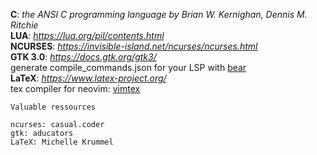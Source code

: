 **C**: *the ANSI C programming language by Brian W. Kernighan, Dennis M. Ritchie* \
**LUA**: *https://lua.org/pil/contents.html* \
**NCURSES**: *https://invisible-island.net/ncurses/ncurses.html* \
**GTK 3.0**: *https://docs.gtk.org/gtk3/* \
generate compile_commands.json for your LSP with [bear](https://github.com/rizsotto/Bear) \
**LaTeX**: *https://www.latex-project.org/* \
tex compiler for neovim: [vimtex](https://github.com/lervag/vimtex)
```
Valuable ressources

ncurses: casual.coder
gtk: aducators
LaTeX: Michelle Krummel
```
